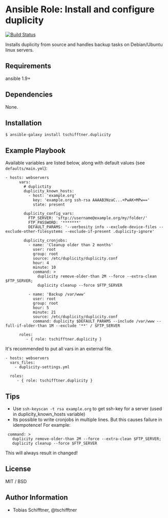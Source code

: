 # Ansible Role: Install and configure duplicity

[![Build Status](https://travis-ci.org/tschifftner/ansible-role-duplicity.svg)](https://travis-ci.org/tschifftner/ansible-role-duplicity)

Installs duplicity from source and handles backup tasks on Debian/Ubuntu linux servers.

## Requirements

ansible 1.9+

## Dependencies

None.

## Installation

```
$ ansible-galaxy install tschifftner.duplicity
```

## Example Playbook

Available variables are listed below, along with default values (see `defaults/main.yml`):

    - hosts: webservers
          vars:
            # duplictity
            duplicity_known_hosts:
              - host: 'example.org'
                key: 'example.org ssh-rsa AAAAB3NzaC...+PwAK+MPw=='
                state: present
        
            duplicity_config_vars:
              FTP_SERVER: 'sftp://username@example.org/my/folder/'
              FTP_PASSWORD: '*******'
              DEFAULT_PARAMS: '--verbosity info --exclude-device-files --exclude-other-filesystems --exclude-if-present .duplicity-ignore'
        
            duplicity_cronjobs:
              - name: 'Cleanup older than 2 months'
                user: root
                group: root
                source: /etc/duplicity/duplicity.conf
                hour: 4
                minute: 10
                command: >
                  duplicity remove-older-than 2M --force --extra-clean $FTP_SERVER;
                  duplicity cleanup --force $FTP_SERVER
        
              - name: 'Backup /var/www'
                user: root
                group: root
                hour: 5
                minute: 21
                source: /etc/duplicity/duplicity.conf
                command: duplicity $DEFAULT_PARAMS --include /var/www --full-if-older-than 1M --exclude '**' / $FTP_SERVER
    
          roles:
             - { role: tschifftner.duplicity }

It's recommended to put all vars in an external file.
    
    - hosts: webservers
      vars_files:
        - duplicity-settings.yml
    
      roles:
         - { role: tschifftner.duplicity }

## Tips
 - Use ```ssh-keyscan -t rsa example.org``` to get ssh-key for a server (used in duplicity_known_hosts variable)
 - Its possible to write cronjobs in multiple lines. But this causes failure in idempotence! For example:
 
```
 command: >
   duplicity remove-older-than 2M --force --extra-clean $FTP_SERVER;
   duplicity cleanup --force $FTP_SERVER
```

This will always result in changed!      
      
## License

MIT / BSD

## Author Information

 - Tobias Schifftner, @tschifftner
